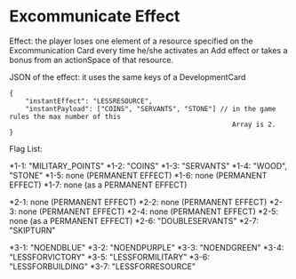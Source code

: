 # Excommunicate Effect

 Effect: the player loses one element of a resource specified on the Excommunication Card 
 every time he/she activates an Add effect or takes a bonus from an actionSpace of that resource.
 
 JSON of the effect: it uses the same keys of a DevelopmentCard
 
 	{
 		"instantEffect": "LESSRESOURCE",
 		"instantPayload": ["COINS", "SERVANTS", "STONE"] // in the game rules the max number of this
 															Array is 2.
 	}
 	
 Flag List:
 
 *1-1: "MILITARY_POINTS"
 *1-2: "COINS"
 *1-3: "SERVANTS"
 *1-4: "WOOD", "STONE"
 *1-5: none (PERMANENT EFFECT)
 *1-6: none (PERMANENT EFFECT)
 *1-7: none (as a PERMANENT EFFECT)
 
 *2-1: none (PERMANENT EFFECT)
 *2-2: none (PERMANENT EFFECT)
 *2-3: none (PERMANENT EFFECT)
 *2-4: none (PERMANENT EFFECT)
 *2-5: none (as a PERMANENT EFFECT)
 *2-6: "DOUBLESERVANTS"
 *2-7: "SKIPTURN"
 
 *3-1: "NOENDBLUE"
 *3-2: "NOENDPURPLE"
 *3-3: "NOENDGREEN"
 *3-4: "LESSFORVICTORY"
 *3-5: "LESSFORMILITARY"
 *3-6: "LESSFORBUILDING"
 *3-7: "LESSFORRESOURCE"